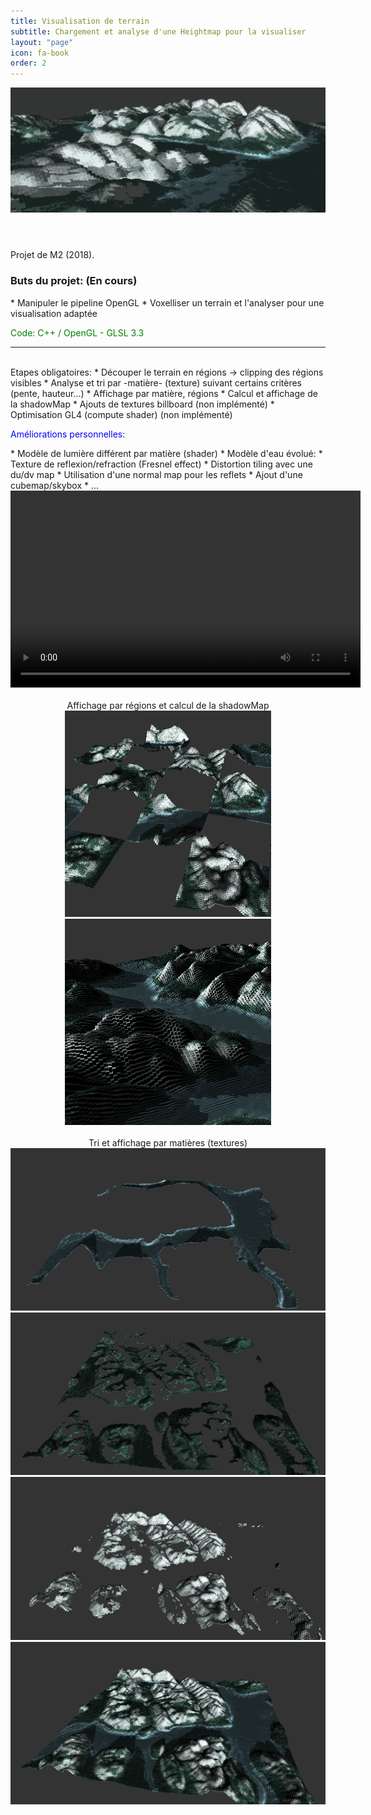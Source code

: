 ```yaml
---
title: Visualisation de terrain
subtitle: Chargement et analyse d'une Heightmap pour la visualiser  
layout: "page"
icon: fa-book
order: 2
---
```

<header>
<img class='image fit' src="assets/images/terrain/bandeau.png" alt="terrain banner" />
</header>

Projet de M2 (2018).
<h3>Buts du projet: (En cours)</h3>
* Manipuler le pipeline OpenGL
* Voxelliser un terrain et l'analyser pour une visualisation adaptée

<p style="color:green">Code: C++ / OpenGL - GLSL 3.3 </p>
<hr>
<br>
Etapes obligatoires:
* Découper le terrain en régions -> clipping des régions visibles
* Analyse et tri par -matière- (texture) suivant certains critères (pente, hauteur...)
* Affichage par matière, régions
* Calcul et affichage de la shadowMap
* Ajouts de textures billboard (non implémenté)
* Optimisation GL4 (compute shader) (non implémenté)

<p style="color:blue">Améliorations personnelles:</p>
* Modèle de lumière différent par matière (shader)
* Modèle d'eau évolué:
    * Texture de reflexion/refraction (Fresnel effect)
    * Distortion tiling avec une du/dv map
    * Utilisation d'une normal map pour les reflets
* Ajout d'une cubemap/skybox
* ...

<div class="embedresize">
<div>
    <video width="560" height="315" controls>
    <source src="assets/video/waterfinal.mp4" type="video/mp4">
    Your browser does not support the video tag.
    </video>
</div>
</div>
<br>
<div style="text-align:center;">
Affichage par régions et calcul de la shadowMap<br>
<img class='image' src="assets/images/terrain/terrainregions.png" alt="regions" />
<img class='image' src="assets/images/terrain/terrainshadow.png" alt="shadowmap" />
</div>
<br>
<div style="text-align:center;">
Tri et affichage par matières (textures) <br>
<img class='image' src="assets/images/terrain/terrainmat1.png" alt="matiere1" />
<img class='image' src="assets/images/terrain/terrainmat2.png" alt="matiere2" /><br>
<img class='image' src="assets/images/terrain/terrainmat3.png" alt="matiere3" />
<img class='image' src="assets/images/terrain/terrainmattot.png" alt="total matieres" />
</div>
